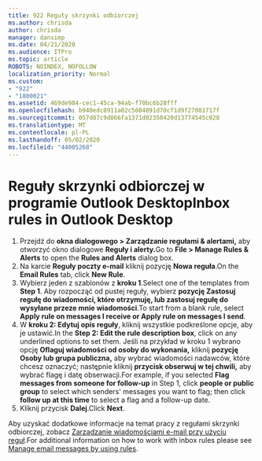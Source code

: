 ```yaml
---
title: 922 Reguły skrzynki odbiorczej
ms.author: chrisda
author: chrisda
manager: dansimp
ms.date: 04/21/2020
ms.audience: ITPro
ms.topic: article
ROBOTS: NOINDEX, NOFOLLOW
localization_priority: Normal
ms.custom:
- "922"
- "1800021"
ms.assetid: 469de984-cec1-45ca-94ab-f70bc6b28fff
ms.openlocfilehash: b940edc8911a02c5084091d70cf1d9f27081717f
ms.sourcegitcommit: 057d87c9d866fa1371d02350420d13774545c028
ms.translationtype: MT
ms.contentlocale: pl-PL
ms.lasthandoff: 05/02/2020
ms.locfileid: "44005268"
---
```

# <a name="inbox-rules-in-outlook-desktop"></a><span data-ttu-id="287a8-102">Reguły skrzynki odbiorczej w programie Outlook Desktop</span><span class="sxs-lookup"><span data-stu-id="287a8-102">Inbox rules in Outlook Desktop</span></span>

1. <span data-ttu-id="287a8-103">Przejdź do **okna dialogowego > Zarządzanie regułami & alertami,** aby otworzyć okno dialogowe **Reguły i alerty.**</span><span class="sxs-lookup"><span data-stu-id="287a8-103">Go to **File > Manage Rules & Alerts** to open the **Rules and Alerts** dialog box.</span></span>
2. <span data-ttu-id="287a8-104">Na karcie **Reguły poczty e-mail** kliknij pozycję **Nowa reguła**.</span><span class="sxs-lookup"><span data-stu-id="287a8-104">On the **Email Rules** tab, click **New Rule**.</span></span>
3. <span data-ttu-id="287a8-105">Wybierz jeden z szablonów z **kroku 1**.</span><span class="sxs-lookup"><span data-stu-id="287a8-105">Select one of the templates from **Step 1**.</span></span> <span data-ttu-id="287a8-106">Aby rozpocząć od pustej reguły, wybierz **pozycję Zastosuj regułę do wiadomości, które otrzymuję, lub zastosuj regułę do wysyłane przeze mnie wiadomości**.</span><span class="sxs-lookup"><span data-stu-id="287a8-106">To start from a blank rule, select **Apply rule on messages I receive or Apply rule on messages I send**.</span></span>
4. <span data-ttu-id="287a8-107">W **kroku 2: Edytuj opis reguły**, kliknij wszystkie podkreślone opcje, aby je ustawić.</span><span class="sxs-lookup"><span data-stu-id="287a8-107">In the **Step 2: Edit the rule description box**, click on any underlined options to set them.</span></span> <span data-ttu-id="287a8-108">Jeśli na przykład w kroku 1 wybrano opcję **Oflaguj wiadomości od osoby do wykonania,** kliknij **pozycję Osoby lub grupa publiczna,** aby wybrać wiadomości nadawców, które chcesz oznaczyć; następnie kliknij **przycisk obserwuj w tej chwili,** aby wybrać flagę i datę obserwacji.</span><span class="sxs-lookup"><span data-stu-id="287a8-108">For example, if you selected **Flag messages from someone for follow-up** in Step 1, click **people or public group** to select which senders' messages you want to flag; then click **follow up at this time** to select a flag and a follow-up date.</span></span>
5. <span data-ttu-id="287a8-109">Kliknij przycisk **Dalej**.</span><span class="sxs-lookup"><span data-stu-id="287a8-109">Click **Next**.</span></span>

<span data-ttu-id="287a8-110">Aby uzyskać dodatkowe informacje na temat pracy z regułami skrzynki odbiorczej, zobacz [Zarządzanie wiadomościami e-mail przy użyciu reguł](https://support.office.com/article/manage-email-messages-by-using-rules-c24f5dea-9465-4df4-ad17-a50704d66c59).</span><span class="sxs-lookup"><span data-stu-id="287a8-110">For additional information on how to work with inbox rules please see [Manage email messages by using rules](https://support.office.com/article/manage-email-messages-by-using-rules-c24f5dea-9465-4df4-ad17-a50704d66c59).</span></span>

